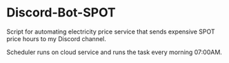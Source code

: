 # Discord-Bot-SPOT

Script for automating electricity price service that sends expensive SPOT price hours to my Discord channel.

Scheduler runs on cloud service and runs the task every morning 07:00AM.